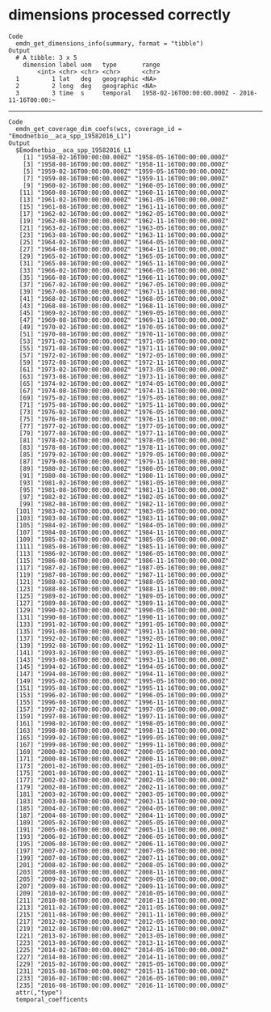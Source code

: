 # dimensions processed correctly

    Code
      emdn_get_dimensions_info(summary, format = "tibble")
    Output
      # A tibble: 3 x 5
        dimension label uom   type       range                                        
            <int> <chr> <chr> <chr>      <chr>                                        
      1         1 lat   deg   geographic <NA>                                         
      2         2 long  deg   geographic <NA>                                         
      3         3 time  s     temporal   1958-02-16T00:00:00.000Z - 2016-11-16T00:00:~

---

    Code
      emdn_get_coverage_dim_coefs(wcs, coverage_id = "Emodnetbio__aca_spp_19582016_L1")
    Output
      $Emodnetbio__aca_spp_19582016_L1
        [1] "1958-02-16T00:00:00.000Z" "1958-05-16T00:00:00.000Z"
        [3] "1958-08-16T00:00:00.000Z" "1958-11-16T00:00:00.000Z"
        [5] "1959-02-16T00:00:00.000Z" "1959-05-16T00:00:00.000Z"
        [7] "1959-08-16T00:00:00.000Z" "1959-11-16T00:00:00.000Z"
        [9] "1960-02-16T00:00:00.000Z" "1960-05-16T00:00:00.000Z"
       [11] "1960-08-16T00:00:00.000Z" "1960-11-16T00:00:00.000Z"
       [13] "1961-02-16T00:00:00.000Z" "1961-05-16T00:00:00.000Z"
       [15] "1961-08-16T00:00:00.000Z" "1961-11-16T00:00:00.000Z"
       [17] "1962-02-16T00:00:00.000Z" "1962-05-16T00:00:00.000Z"
       [19] "1962-08-16T00:00:00.000Z" "1962-11-16T00:00:00.000Z"
       [21] "1963-02-16T00:00:00.000Z" "1963-05-16T00:00:00.000Z"
       [23] "1963-08-16T00:00:00.000Z" "1963-11-16T00:00:00.000Z"
       [25] "1964-02-16T00:00:00.000Z" "1964-05-16T00:00:00.000Z"
       [27] "1964-08-16T00:00:00.000Z" "1964-11-16T00:00:00.000Z"
       [29] "1965-02-16T00:00:00.000Z" "1965-05-16T00:00:00.000Z"
       [31] "1965-08-16T00:00:00.000Z" "1965-11-16T00:00:00.000Z"
       [33] "1966-02-16T00:00:00.000Z" "1966-05-16T00:00:00.000Z"
       [35] "1966-08-16T00:00:00.000Z" "1966-11-16T00:00:00.000Z"
       [37] "1967-02-16T00:00:00.000Z" "1967-05-16T00:00:00.000Z"
       [39] "1967-08-16T00:00:00.000Z" "1967-11-16T00:00:00.000Z"
       [41] "1968-02-16T00:00:00.000Z" "1968-05-16T00:00:00.000Z"
       [43] "1968-08-16T00:00:00.000Z" "1968-11-16T00:00:00.000Z"
       [45] "1969-02-16T00:00:00.000Z" "1969-05-16T00:00:00.000Z"
       [47] "1969-08-16T00:00:00.000Z" "1969-11-16T00:00:00.000Z"
       [49] "1970-02-16T00:00:00.000Z" "1970-05-16T00:00:00.000Z"
       [51] "1970-08-16T00:00:00.000Z" "1970-11-16T00:00:00.000Z"
       [53] "1971-02-16T00:00:00.000Z" "1971-05-16T00:00:00.000Z"
       [55] "1971-08-16T00:00:00.000Z" "1971-11-16T00:00:00.000Z"
       [57] "1972-02-16T00:00:00.000Z" "1972-05-16T00:00:00.000Z"
       [59] "1972-08-16T00:00:00.000Z" "1972-11-16T00:00:00.000Z"
       [61] "1973-02-16T00:00:00.000Z" "1973-05-16T00:00:00.000Z"
       [63] "1973-08-16T00:00:00.000Z" "1973-11-16T00:00:00.000Z"
       [65] "1974-02-16T00:00:00.000Z" "1974-05-16T00:00:00.000Z"
       [67] "1974-08-16T00:00:00.000Z" "1974-11-16T00:00:00.000Z"
       [69] "1975-02-16T00:00:00.000Z" "1975-05-16T00:00:00.000Z"
       [71] "1975-08-16T00:00:00.000Z" "1975-11-16T00:00:00.000Z"
       [73] "1976-02-16T00:00:00.000Z" "1976-05-16T00:00:00.000Z"
       [75] "1976-08-16T00:00:00.000Z" "1976-11-16T00:00:00.000Z"
       [77] "1977-02-16T00:00:00.000Z" "1977-05-16T00:00:00.000Z"
       [79] "1977-08-16T00:00:00.000Z" "1977-11-16T00:00:00.000Z"
       [81] "1978-02-16T00:00:00.000Z" "1978-05-16T00:00:00.000Z"
       [83] "1978-08-16T00:00:00.000Z" "1978-11-16T00:00:00.000Z"
       [85] "1979-02-16T00:00:00.000Z" "1979-05-16T00:00:00.000Z"
       [87] "1979-08-16T00:00:00.000Z" "1979-11-16T00:00:00.000Z"
       [89] "1980-02-16T00:00:00.000Z" "1980-05-16T00:00:00.000Z"
       [91] "1980-08-16T00:00:00.000Z" "1980-11-16T00:00:00.000Z"
       [93] "1981-02-16T00:00:00.000Z" "1981-05-16T00:00:00.000Z"
       [95] "1981-08-16T00:00:00.000Z" "1981-11-16T00:00:00.000Z"
       [97] "1982-02-16T00:00:00.000Z" "1982-05-16T00:00:00.000Z"
       [99] "1982-08-16T00:00:00.000Z" "1982-11-16T00:00:00.000Z"
      [101] "1983-02-16T00:00:00.000Z" "1983-05-16T00:00:00.000Z"
      [103] "1983-08-16T00:00:00.000Z" "1983-11-16T00:00:00.000Z"
      [105] "1984-02-16T00:00:00.000Z" "1984-05-16T00:00:00.000Z"
      [107] "1984-08-16T00:00:00.000Z" "1984-11-16T00:00:00.000Z"
      [109] "1985-02-16T00:00:00.000Z" "1985-05-16T00:00:00.000Z"
      [111] "1985-08-16T00:00:00.000Z" "1985-11-16T00:00:00.000Z"
      [113] "1986-02-16T00:00:00.000Z" "1986-05-16T00:00:00.000Z"
      [115] "1986-08-16T00:00:00.000Z" "1986-11-16T00:00:00.000Z"
      [117] "1987-02-16T00:00:00.000Z" "1987-05-16T00:00:00.000Z"
      [119] "1987-08-16T00:00:00.000Z" "1987-11-16T00:00:00.000Z"
      [121] "1988-02-16T00:00:00.000Z" "1988-05-16T00:00:00.000Z"
      [123] "1988-08-16T00:00:00.000Z" "1988-11-16T00:00:00.000Z"
      [125] "1989-02-16T00:00:00.000Z" "1989-05-16T00:00:00.000Z"
      [127] "1989-08-16T00:00:00.000Z" "1989-11-16T00:00:00.000Z"
      [129] "1990-02-16T00:00:00.000Z" "1990-05-16T00:00:00.000Z"
      [131] "1990-08-16T00:00:00.000Z" "1990-11-16T00:00:00.000Z"
      [133] "1991-02-16T00:00:00.000Z" "1991-05-16T00:00:00.000Z"
      [135] "1991-08-16T00:00:00.000Z" "1991-11-16T00:00:00.000Z"
      [137] "1992-02-16T00:00:00.000Z" "1992-05-16T00:00:00.000Z"
      [139] "1992-08-16T00:00:00.000Z" "1992-11-16T00:00:00.000Z"
      [141] "1993-02-16T00:00:00.000Z" "1993-05-16T00:00:00.000Z"
      [143] "1993-08-16T00:00:00.000Z" "1993-11-16T00:00:00.000Z"
      [145] "1994-02-16T00:00:00.000Z" "1994-05-16T00:00:00.000Z"
      [147] "1994-08-16T00:00:00.000Z" "1994-11-16T00:00:00.000Z"
      [149] "1995-02-16T00:00:00.000Z" "1995-05-16T00:00:00.000Z"
      [151] "1995-08-16T00:00:00.000Z" "1995-11-16T00:00:00.000Z"
      [153] "1996-02-16T00:00:00.000Z" "1996-05-16T00:00:00.000Z"
      [155] "1996-08-16T00:00:00.000Z" "1996-11-16T00:00:00.000Z"
      [157] "1997-02-16T00:00:00.000Z" "1997-05-16T00:00:00.000Z"
      [159] "1997-08-16T00:00:00.000Z" "1997-11-16T00:00:00.000Z"
      [161] "1998-02-16T00:00:00.000Z" "1998-05-16T00:00:00.000Z"
      [163] "1998-08-16T00:00:00.000Z" "1998-11-16T00:00:00.000Z"
      [165] "1999-02-16T00:00:00.000Z" "1999-05-16T00:00:00.000Z"
      [167] "1999-08-16T00:00:00.000Z" "1999-11-16T00:00:00.000Z"
      [169] "2000-02-16T00:00:00.000Z" "2000-05-16T00:00:00.000Z"
      [171] "2000-08-16T00:00:00.000Z" "2000-11-16T00:00:00.000Z"
      [173] "2001-02-16T00:00:00.000Z" "2001-05-16T00:00:00.000Z"
      [175] "2001-08-16T00:00:00.000Z" "2001-11-16T00:00:00.000Z"
      [177] "2002-02-16T00:00:00.000Z" "2002-05-16T00:00:00.000Z"
      [179] "2002-08-16T00:00:00.000Z" "2002-11-16T00:00:00.000Z"
      [181] "2003-02-16T00:00:00.000Z" "2003-05-16T00:00:00.000Z"
      [183] "2003-08-16T00:00:00.000Z" "2003-11-16T00:00:00.000Z"
      [185] "2004-02-16T00:00:00.000Z" "2004-05-16T00:00:00.000Z"
      [187] "2004-08-16T00:00:00.000Z" "2004-11-16T00:00:00.000Z"
      [189] "2005-02-16T00:00:00.000Z" "2005-05-16T00:00:00.000Z"
      [191] "2005-08-16T00:00:00.000Z" "2005-11-16T00:00:00.000Z"
      [193] "2006-02-16T00:00:00.000Z" "2006-05-16T00:00:00.000Z"
      [195] "2006-08-16T00:00:00.000Z" "2006-11-16T00:00:00.000Z"
      [197] "2007-02-16T00:00:00.000Z" "2007-05-16T00:00:00.000Z"
      [199] "2007-08-16T00:00:00.000Z" "2007-11-16T00:00:00.000Z"
      [201] "2008-02-16T00:00:00.000Z" "2008-05-16T00:00:00.000Z"
      [203] "2008-08-16T00:00:00.000Z" "2008-11-16T00:00:00.000Z"
      [205] "2009-02-16T00:00:00.000Z" "2009-05-16T00:00:00.000Z"
      [207] "2009-08-16T00:00:00.000Z" "2009-11-16T00:00:00.000Z"
      [209] "2010-02-16T00:00:00.000Z" "2010-05-16T00:00:00.000Z"
      [211] "2010-08-16T00:00:00.000Z" "2010-11-16T00:00:00.000Z"
      [213] "2011-02-16T00:00:00.000Z" "2011-05-16T00:00:00.000Z"
      [215] "2011-08-16T00:00:00.000Z" "2011-11-16T00:00:00.000Z"
      [217] "2012-02-16T00:00:00.000Z" "2012-05-16T00:00:00.000Z"
      [219] "2012-08-16T00:00:00.000Z" "2012-11-16T00:00:00.000Z"
      [221] "2013-02-16T00:00:00.000Z" "2013-05-16T00:00:00.000Z"
      [223] "2013-08-16T00:00:00.000Z" "2013-11-16T00:00:00.000Z"
      [225] "2014-02-16T00:00:00.000Z" "2014-05-16T00:00:00.000Z"
      [227] "2014-08-16T00:00:00.000Z" "2014-11-16T00:00:00.000Z"
      [229] "2015-02-16T00:00:00.000Z" "2015-05-16T00:00:00.000Z"
      [231] "2015-08-16T00:00:00.000Z" "2015-11-16T00:00:00.000Z"
      [233] "2016-02-16T00:00:00.000Z" "2016-05-16T00:00:00.000Z"
      [235] "2016-08-16T00:00:00.000Z" "2016-11-16T00:00:00.000Z"
      attr(,"type")
      temporal_coefficents
      

